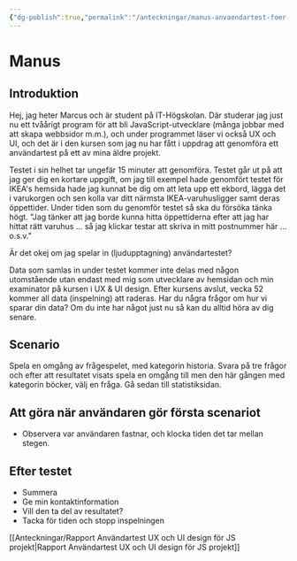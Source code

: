 ```yaml
---
{"dg-publish":true,"permalink":"/anteckningar/manus-anvaendartest-foer-projekt-i-js/"}
---
```


# Manus
## Introduktion
Hej, jag heter Marcus och är student på IT-Högskolan. Där studerar jag just nu ett tvåårigt program för att bli JavaScript-utvecklare (många jobbar med att skapa webbsidor m.m.), och under programmet läser vi också UX och UI, och det är i den kursen som jag nu har fått i uppdrag att genomföra ett användartest på ett av mina äldre projekt.

Testet i sin helhet tar ungefär 15 minuter att genomföra.
Testet går ut på att jag ger dig en kortare uppgift, om jag till exempel hade genomfört testet för IKEA's hemsida hade jag kunnat be dig om att leta upp ett ekbord, lägga det i varukorgen och sen kolla var ditt närmsta IKEA-varuhusligger samt deras öppettider.
Under tiden som du genomför testet så ska du försöka tänka högt. "Jag tänker att jag borde kunna hitta öppettiderna efter att jag har hittat rätt varuhus ... så jag klickar testar att skriva in mitt postnummer här ... o.s.v."

Är det okej om jag spelar in (ljudupptagning) användartestet?

Data som samlas in under testet kommer inte delas med någon utomstående utan endast med mig som utvecklare av hemsidan och min examinator på kursen i UX & UI design. Efter kursens avslut, vecka 52 kommer all data (inspelning) att raderas.
Har du några frågor om hur vi sparar din data? Om du inte har något just nu så kan du alltid höra av dig senare.

## Scenario
Spela en omgång av frågespelet, med kategorin historia. Svara på tre frågor och efter att resultatet visats spela en omgång till men den här gången med kategorin böcker, välj en fråga. Gå sedan till statistiksidan.

## Att göra när användaren gör första scenariot
- Observera var användaren fastnar, och klocka tiden det tar mellan stegen.

## Efter testet
- Summera
- Ge min kontaktinformation 
- Vill den ta del av resultatet?
- Tacka för tiden och stopp inspelningen

[[Anteckningar/Rapport Användartest UX och UI design för JS projekt\|Rapport Användartest UX och UI design för JS projekt]]